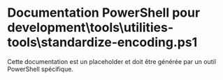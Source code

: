 # Documentation PowerShell pour development\tools\utilities-tools\standardize-encoding.ps1

Cette documentation est un placeholder et doit être générée par un outil PowerShell spécifique.
